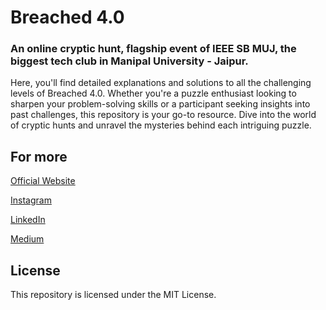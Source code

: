 # Breached 4.0

### An online cryptic hunt, flagship event of IEEE SB MUJ, the biggest tech club in Manipal University - Jaipur.

Here, you'll find detailed explanations and solutions to all the challenging levels of Breached 4.0. Whether you're a puzzle enthusiast looking to sharpen your problem-solving skills or a participant seeking insights into past challenges, this repository is your go-to resource. Dive into the world of cryptic hunts and unravel the mysteries behind each intriguing puzzle.

## For more

[Official Website](https://ieeemuj.com/)

[Instagram](https://www.instagram.com/ieeemuj/)

[LinkedIn](https://in.linkedin.com/company/ieeesbmuj)

[Medium](https://medium.com/@ieeemuj)

## License

This repository is licensed under the MIT License.

